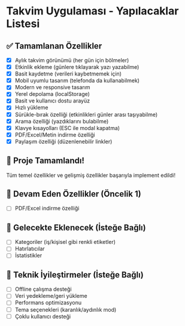 # Takvim Uygulaması - Yapılacaklar Listesi

## ✅ Tamamlanan Özellikler
- [x] Aylık takvim görünümü (her gün için bölmeler)
- [x] Etkinlik ekleme (günlere tıklayarak yazı yazabilme)
- [x] Basit kaydetme (verileri kaybetmemek için)
- [x] Mobil uyumlu tasarım (telefonda da kullanabilmek)
- [x] Modern ve responsive tasarım
- [x] Yerel depolama (localStorage)
- [x] Basit ve kullanıcı dostu arayüz
- [x] Hızlı yükleme
- [x] Sürükle-bırak özelliği (etkinlikleri günler arası taşıyabilme)
- [x] Arama özelliği (yazdıklarını bulabilme)
- [x] Klavye kısayolları (ESC ile modal kapatma)
- [x] PDF/Excel/Metin indirme özelliği
- [x] Paylaşım özelliği (düzenlenebilir linkler)

## 🎉 Proje Tamamlandı!
Tüm temel özellikler ve gelişmiş özellikler başarıyla implement edildi!

## 🔄 Devam Eden Özellikler (Öncelik 1)
- [ ] PDF/Excel indirme özelliği

## 🔮 Gelecekte Eklenecek (İsteğe Bağlı)
- [ ] Kategoriler (iş/kişisel gibi renkli etiketler)
- [ ] Hatırlatıcılar
- [ ] İstatistikler

## 📝 Teknik İyileştirmeler (İsteğe Bağlı)
- [ ] Offline çalışma desteği
- [ ] Veri yedekleme/geri yükleme
- [ ] Performans optimizasyonu
- [ ] Tema seçenekleri (karanlık/aydınlık mod)
- [ ] Çoklu kullanıcı desteği 